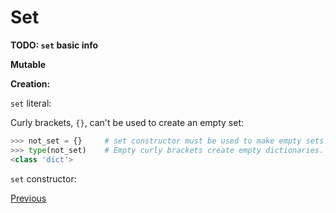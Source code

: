 # Set

**TODO: `set` basic info**

**Mutable**

**Creation:**

`set` literal:

Curly brackets, `{}`, can't be used to create an empty set:

```python
>>> not_set = {}     # set constructor must be used to make empty sets.
>>> type(not_set)    # Empty curly brackets create empty dictionaries.
<class 'dict'>
```

`set` constructor:

[Previous](Python-More-Builtin-Types)
